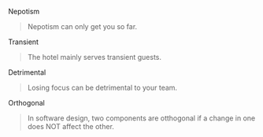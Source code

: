 Nepotism

> Nepotism can only get you so far.

Transient

> The hotel mainly serves transient guests.

Detrimental

> Losing focus can be detrimental to your team.

Orthogonal

> In software design, two components are otthogonal if a change in one does NOT affect the other.
